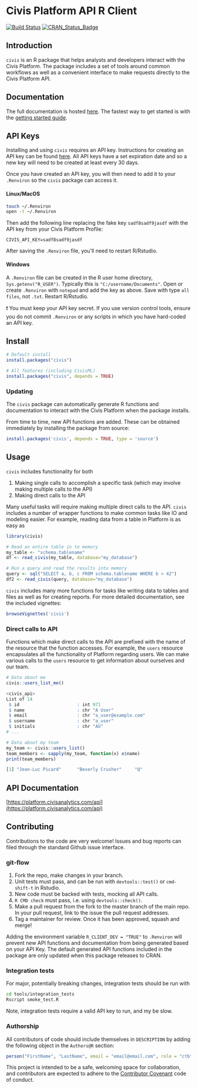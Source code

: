 Civis Platform API R Client
================
[![Build Status](https://travis-ci.org/civisanalytics/civis-r.svg?branch=master)](https://travis-ci.org/civisanalytics/civis-r)
[![CRAN_Status_Badge](http://www.r-pkg.org/badges/version/civis)](https://cran.r-project.org/package=civis)

## Introduction

`civis` is an R package that helps analysts and developers interact with
the Civis Platform. The package includes a set of tools around common
workflows as well as a convenient interface to make requests directly to
the Civis Platform API.


## Documentation

The full documentation is hosted [here](https://civisanalytics.github.io/civis-r). The fastest way to get started is with the [getting started guide](https://civisanalytics.github.io/civis-r/articles/quick_start.html).

## API Keys

Installing and using `civis` requires an API key.  Instructions
for creating an API key can be found [here](https://civis.zendesk.com/hc/en-us/articles/216341583-Generating-an-API-Key).
All API keys have a set expiration date and so a new key will need to be
created at least every 30 days.

Once you have created an API key, you will then need to add it to your
`.Renviron` so the `civis` package can access it.

#### Linux/MacOS

```bash
touch ~/.Renviron
open -t ~/.Renviron
```

Then add the following line replacing the fake key `sadf8sadf9jasdf` with the API key from your Civis Platform Profile:

```
CIVIS_API_KEY=sadf8sadf9jasdf
```
After saving the `.Renviron` file, you'll need to restart R/Rstudio.

#### Windows

A `.Renviron` file can be created in the R user home directory, `Sys.getenv("R_USER")`. Typically this is `"C:/username/Documents"`. Open or create `.Renviron` with `notepad` and add the key as above. Save with type `all files`, not `.txt`. Restart R/Rstudio.

:heavy_exclamation_mark: You must keep your API key secret. If you use version
control tools, ensure you do not commit `.Renviron` or any scripts in which
you have hard-coded an API key.


## Install

```r
# Default install
install.packages("civis")

# All features (including CivisML)
install.packages("civis", depends = TRUE)
```

### Updating

The `civis` package can automatically generate R functions and documentation to interact with the Civis Platform when the package installs.

From time to time, new API functions are added. These can be obtained immediately by installing the package from source:

```r
install.packages('civis', depends = TRUE, type = 'source')
```

## Usage

`civis` includes functionality for both

1. Making single calls to accomplish a specific task (which may involve
making multiple calls to the API)
2. Making direct calls to the API

Many useful tasks will require making multiple direct calls to the API.
`civis` includes a number of wrapper functions to make common tasks like IO
and modeling easier. For example, reading data from a table in
Platform is as easy as

```r
library(civis)

# Read an entire table in to memory
my_table <- "schema.tablename"
df <- read_civis(my_table, database="my_database")

# Run a query and read the results into memory
query <- sql("SELECT a, b, c FROM schema.tablename WHERE b > 42")
df2 <- read_civis(query, database="my_database")
```

`civis` includes many more functions for tasks like writing data to tables
and files as well as for creating reports. For more detailed documentation,
see the included vignettes:

```r
browseVignettes('civis')
```

### Direct calls to API

Functions which make direct calls to the API are prefixed with the name of the
resource that the function accesses.  For example, the `users` resource
encapsulates all the functionality of Platform regarding users.  We can make
various calls to the `users` resource to get information about ourselves and our
team.

```r
# Data about me
civis::users_list_me()

<civis_api>
List of 14
 $ id                      : int 971
 $ name                    : chr "A User"
 $ email                   : chr "a_user@example.com"
 $ username                : chr "a_user"
 $ initials                : chr "AU"
# ...
```

```r
# Data about my team
my_team <- civis::users_list()
team_members <- sapply(my_team, function(x) x$name)
print(team_members)

[1] "Jean-Luc Picard"      "Beverly Crusher"     "Q"
```

## API Documentation

[https://platform.civisanalytics.com/api](https://platform.civisanalytics.com/api)


## Contributing

Contributions to the code are very welcome! Issues and bug reports can filed through the standard Github issue interface.

### git-flow

1. Fork the repo, make changes in your branch.
2. Unit tests must pass, and can be run with `devtools::test()` or `cmd-shift-t` in Rstudio.
3. New code must be backed with tests, mocking all API calls.
4. `R CMD check` must pass, i.e. using `devtools::check()`.
5. Make a pull request from the fork to the master branch of the main repo. In your pull request, link to the issue the pull request addresses.
6. Tag a maintainer for review. Once it has been approved, squash and merge!

Adding the environment variable `R_CLIENT_DEV = "TRUE"` to `.Renviron` will prevent new API functions and documentation from being generated based on your API Key. The default generated API functions included in the package are only updated when this package releases to CRAN.

### Integration tests

For major, potentially breaking changes, integration tests should be run with
```bash
cd tools/integration_tests
Rscript smoke_test.R
```
Note, integration tests require a valid API key to run, and my be slow.


### Authorship

All contributors of code should include themselves in `DESCRIPTION` by adding
the following object in the `Authors@R` section:

```r
person("FirstName", "LastName", email = "email@email.com", role = "ctb")
```

This project is intended to be a safe, welcoming space for collaboration, and
contributors are expected to adhere to the [Contributor Covenant](http://contributor-covenant.org) code of conduct.
